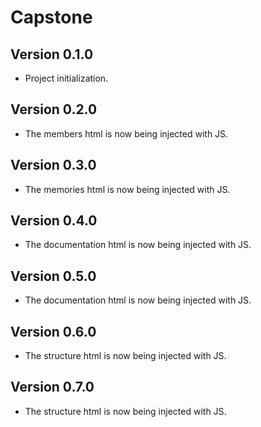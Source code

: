 # Capstone

## Version 0.1.0

- Project initialization.

## Version 0.2.0

- The members html is now being injected with JS.

## Version 0.3.0

- The memories html is now being injected with JS.

## Version 0.4.0

- The documentation html is now being injected with JS.

## Version 0.5.0

- The documentation html is now being injected with JS.

## Version 0.6.0

- The structure html is now being injected with JS.

## Version 0.7.0

- The structure html is now being injected with JS.
